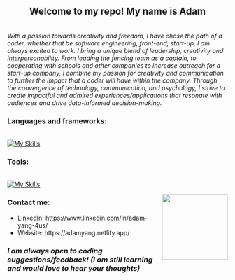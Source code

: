 <h2 align="center">Welcome to my repo! My name is Adam </h2>
<br><em>With a passion towards creativity and freedom, I have chose the path of a coder, whether that be software engineering, front-end, start-up, I am always excited to work. I bring a unique blend of leadership, creativity and interpersonability. From leading the fencing team as a captain, to cooperating with schools and other companies to increase outreach for a start-up company, I combine my passion for creativity and communication to further the impact that a coder will have within the company. Through the convergence of technology, communication, and psychology, I strive to create impactful and admired experiences/applications that resonate with audiences and drive data-informed decision-making.</em>

<!-- ### My projects:  -->

### Languages and frameworks: 
<br> [![My Skills](https://skillicons.dev/icons?i=javascript,html,css,react,py,c,java,git,latex,r,vim)](https://skillicons.dev)

### Tools:
<br>[![My Skills](https://skillicons.dev/icons?i=docker,discord,wordpress,github,figma,vscode,postgresql,terminal,ubuntu,windows)](https://skillicons.dev)

<a href="https://github.com/ayang21">
  <img height=150 align="right" src="https://github-readme-stats.vercel.app/api/top-langs?username=ayang21&layout=compact&card_width=100" />
</a>

### Contact me: 
<ul>
    <li>LinkedIn: https://www.linkedin.com/in/adam-yang-4us/ </li> 
    <li>Website: https://adamyang.netlify.app/</li>
</ul>
<h3><em>I am always open to coding suggestions/feedback! (I am still learning and would love to hear your thoughts)</em></h3>
